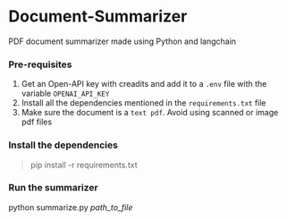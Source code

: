 # Document-Summarizer
PDF document summarizer made using Python and langchain

### Pre-requisites
1. Get an Open-API key with creadits and add it to a `.env` file with the variable `OPENAI_API_KEY`
2. Install all the dependencies mentioned in the `requirements.txt` file
3. Make sure the document is a `text pdf`. Avoid using scanned or image pdf files


### Install the dependencies
> pip install -r requirements.txt


### Run the summarizer
python summarize.py *path_to_file*
